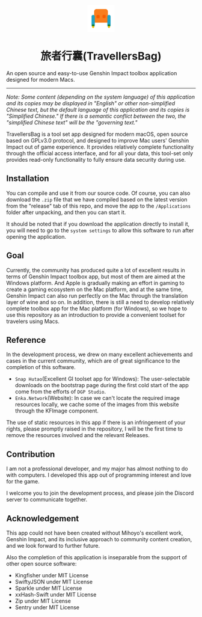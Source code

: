 <div align="center">
<img src="https://github.com/DreamedWorker/TravellersBag/blob/dev/TravellersBag/Assets.xcassets/AppIcon.appiconset/icon_128@2x.png" alt="tb logo" width=72 height=72 />
<h1>旅者行囊(TravellersBag)</h1>
</div>

An open source and easy-to-use Genshin Impact toolbox application designed for modern Macs.

------
<i>
Note: Some content (depending on the system language) of this application and its copies may be displayed in "English" or other non-simplified Chinese text,
but the default language of this application and its copies is "Simplified Chinese." If there is a semantic conflict between the two, the "simplified Chinese text" will be the "governing text."
</i>

TravellersBag is a tool set app designed for modern macOS, open source based on GPLv3.0 protocol, and designed to improve Mac users' Genshin Impact out of game experience. It provides relatively complete functionality through the official access interface, and for all your data, this tool-set only provides read-only functionality to fully ensure data security during use.

## Installation
You can compile and use it from our source code. Of course, you can also download the `.zip` file that we have compiled based on the latest version from the "release" tab of this repo, and move the app to the `/Applications` folder after unpacking, and then you can start it.

It should be noted that if you download the application directly to install it, you will need to go to the `system settings` to allow this software to run after opening the application.

## Goal
Currently, the community has produced quite a lot of excellent results in terms of Genshin Impact toolbox app, but most of them are aimed at the Windows platform.
And Apple is gradually making an effort in gaming to create a gaming ecosystem on the Mac platform, and at the same time, Genshin Impact can also run perfectly on the Mac through the translation layer of wine and so on.
In addition, there is still a need to develop relatively complete toolbox app for the Mac platform (for Windows), so we hope to use this repository as an introduction to provide a convenient toolset for travelers using Macs.

## Reference
In the development process, we drew on many excellent achievements and cases in the current community, which are of great significance to the completion of this software.
- `Snap Hutao`(Excellent GI toolset app for Windows): The user-selectable downloads on the bootstrap page during the first cold start of the app come from the efforts of `DGP Studio`.
- `Enka.Network`(Website): In case we can't locate the required image resources locally, we cache some of the images from this website through the KFImage component.

The use of static resources in this app if there is an infringement of your rights, please promptly raised in the repository, I will be the first time to remove the resources involved and the relevant Releases.

## Contribution
I am not a professional developer, and my major has almost nothing to do with computers. I developed this app out of programming interest and love for the game.

I welcome you to join the development process, and please join the Discord server to communicate together.

## Acknowledgement
This app could not have been created without Mihoyo's excellent work, Genshin Impact, and its inclusive approach to community content creation, and we look forward to further future.

Also the completion of this application is inseparable from the support of other open source software:
- Kingfisher under MIT License
- SwiftyJSON under MIT License
- Sparkle under MIT License
- xxHash-Swift under MIT License
- Zip under MIT License
- Sentry under MIT License
